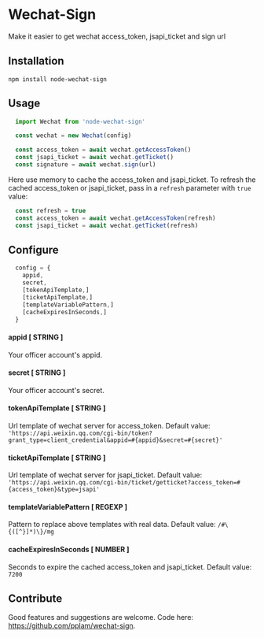 Wechat-Sign
==========

Make it easier to get wechat access_token, jsapi_ticket and sign url

## Installation

  `npm install node-wechat-sign`

## Usage

~~~javascript
  import Wechat from 'node-wechat-sign'

  const wechat = new Wechat(config)

  const access_token = await wechat.getAccessToken()
  const jsapi_ticket = await wechat.getTicket()
  const signature = await wechat.sign(url)
~~~

Here use memory to cache the access_token and jsapi_ticket.
To refresh the cached access_token or jsapi_ticket, pass in a `refresh` parameter with `true` value:

~~~javascript
  const refresh = true
  const access_token = await wechat.getAccessToken(refresh)
  const jsapi_ticket = await wechat.getTicket(refresh)
~~~

## Configure

~~~javascript
  config = {
    appid,
    secret,
    [tokenApiTemplate,]
    [ticketApiTemplate,]
    [templateVariablePattern,]
    [cacheExpiresInSeconds,]
  }
~~~

#### appid [ STRING ]

  Your officer account's appid.

#### secret [ STRING ]

  Your officer account's secret.

#### tokenApiTemplate [ STRING ]

  Url template of wechat server for access_token.
  Default value:
  `'https://api.weixin.qq.com/cgi-bin/token?grant_type=client_credential&appid=#{appid}&secret=#{secret}'`

#### ticketApiTemplate [ STRING ]

  Url template of wechat server for jsapi_ticket.
  Default value:
  `'https://api.weixin.qq.com/cgi-bin/ticket/getticket?access_token=#{access_token}&type=jsapi'`

#### templateVariablePattern [ REGEXP ]

  Pattern to replace above templates with real data.
  Default value:
  `/#\{([^}]*)\}/mg`

#### cacheExpiresInSeconds [ NUMBER ]

  Seconds to expire the cached access_token and jsapi_ticket.
  Default value:
  `7200`


## Contribute

  Good features and suggestions are welcome. Code here: https://github.com/pplam/wechat-sign.
